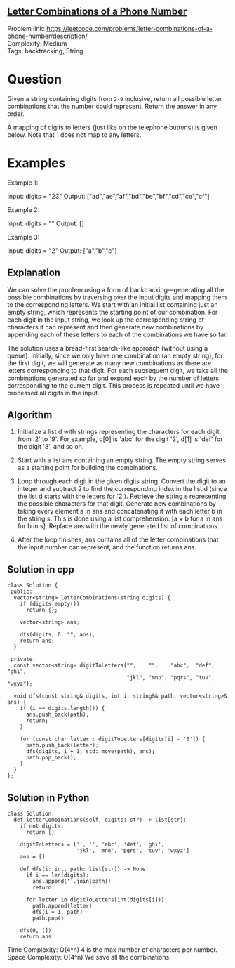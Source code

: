 ## [Letter Combinations of a Phone Number](https://leetcode.com/problems/letter-combinations-of-a-phone-number/description/)

Problem link: https://leetcode.com/problems/letter-combinations-of-a-phone-number/description/ <br>
Complexity: Medium <br>
Tags: backtracking, String <br>


# Question

Given a string containing digits from `2-9` inclusive, return all possible letter combinations that the number could represent. Return the answer in any order.

A mapping of digits to letters (just like on the telephone buttons) is given below. Note that 1 does not map to any letters.

# Examples

Example 1:

Input: digits = "23"
Output: ["ad","ae","af","bd","be","bf","cd","ce","cf"]

Example 2:

Input: digits = ""
Output: []

Example 3:

Input: digits = "2"
Output: ["a","b","c"]

## Explanation

We can solve the problem using a form of backtracking—generating all the possible combinations by traversing over the input digits and mapping them to the corresponding letters. We start with an initial list containing just an empty string, which represents the starting point of our combination. For each digit in the input string, we look up the corresponding string of characters it can represent and then generate new combinations by appending each of these letters to each of the combinations we have so far.

The solution uses a bread-first search-like approach (without using a queue). Initially, since we only have one combination (an empty string), for the first digit, we will generate as many new combinations as there are letters corresponding to that digit. For each subsequent digit, we take all the combinations generated so far and expand each by the number of letters corresponding to the current digit. This process is repeated until we have processed all digits in the input. 

## Algorithm

1. Initialize a list d with strings representing the characters for each digit from '2' to '9'. For example, d[0] is 'abc' for the digit '2', d[1] is 'def' for the digit '3', and so on.

2. Start with a list ans containing an empty string. The empty string serves as a starting point for building the combinations.

3. Loop through each digit in the given digits string.
  Convert the digit to an integer and subtract 2 to find the corresponding index in the list d (since the list d starts with the letters for '2').
  Retrieve the string s representing the possible characters for that digit.
  Generate new combinations by taking every element a in ans and concatenating it with each letter b in the string s. This is done using a list comprehension: [a + b for a in ans for b in s].
  Replace ans with the newly generated list of combinations.

4. After the loop finishes, ans contains all of the letter combinations that the input number can represent, and the function returns ans.

## Solution in cpp
```
class Solution {
 public:
  vector<string> letterCombinations(string digits) {
    if (digits.empty())
      return {};

    vector<string> ans;

    dfs(digits, 0, "", ans);
    return ans;
  }

 private:
  const vector<string> digitToLetters{"",    "",    "abc",  "def", "ghi",
                                      "jkl", "mno", "pqrs", "tuv", "wxyz"};

  void dfs(const string& digits, int i, string&& path, vector<string>& ans) {
    if (i == digits.length()) {
      ans.push_back(path);
      return;
    }

    for (const char letter : digitToLetters[digits[i] - '0']) {
      path.push_back(letter);
      dfs(digits, i + 1, std::move(path), ans);
      path.pop_back();
    }
  }
};
```

## Solution in Python
```
class Solution:
  def letterCombinations(self, digits: str) -> list[str]:
    if not digits:
      return []

    digitToLetters = ['', '', 'abc', 'def', 'ghi',
                      'jkl', 'mno', 'pqrs', 'tuv', 'wxyz']
    ans = []

    def dfs(i: int, path: list[str]) -> None:
      if i == len(digits):
        ans.append(''.join(path))
        return

      for letter in digitToLetters[int(digits[i])]:
        path.append(letter)
        dfs(i + 1, path)
        path.pop()

    dfs(0, [])
    return ans
```	

Time Complexity: O(4^n) 4 is the max number of characters per number. <br>
Space Complexity: O(4^n) We save all the combinations. 